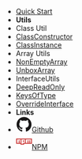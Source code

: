 - [Quick Start](quickstart.md)
- **Utils**
- Class Util
- [ClassConstructor](ClassUtils/ClassConstructor.md)
- [ClassInstance](ClassUtils/ClassInstance.md)
- Array Utils
- [NonEmptyArray](ArrayUtils/NonEmptyArray.md)
- [UnboxArray](ArrayUtils/UnboxArray.md)
- InterfaceUtils
- [DeepReadOnly](InterfaceUtils/DeepReadOnly.md)
- [KeysOfType](InterfaceUtils/KeysOfType.md)
- [OverrideInterface](InterfaceUtils/OverrideInterface.md)
- **Links**
- [![Github](assets/img/github.svg)Github](https://github.com/Bryan-Herrera-DEV/typescript-common-utils/)
- [![NPM](assets/img/npm.svg)NPM](https://www.npmjs.com/package/typescript-dev-utils)
